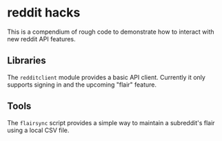 # reddit hacks

This is a compendium of rough code to demonstrate how to interact with new
reddit API features.

## Libraries

The `redditclient` module provides a basic API client. Currently it only
supports signing in and the upcoming "flair" feature.

## Tools

The `flairsync` script provides a simple way to maintain a subreddit's flair
using a local CSV file.


